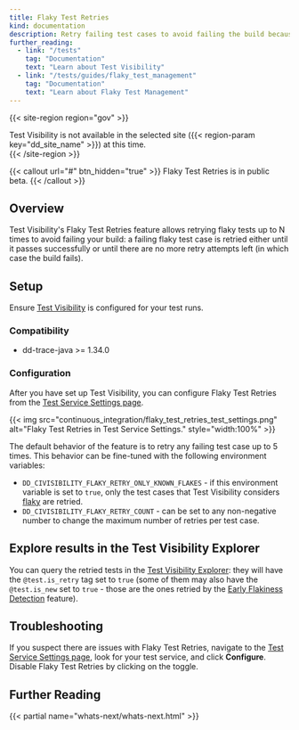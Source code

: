 ```yaml
---
title: Flaky Test Retries
kind: documentation
description: Retry failing test cases to avoid failing the build because of flaky tests.
further_reading:
  - link: "/tests"
    tag: "Documentation"
    text: "Learn about Test Visibility"
  - link: "/tests/guides/flaky_test_management"
    tag: "Documentation"
    text: "Learn about Flaky Test Management"
---
```


{{< site-region region="gov" >}}
<div class="alert alert-warning">Test Visibility is not available in the selected site ({{< region-param key="dd_site_name" >}}) at this time.</div>
{{< /site-region >}}

{{< callout url="#" btn_hidden="true" >}}
Flaky Test Retries is in public beta.
{{< /callout >}}

## Overview

Test Visibility's Flaky Test Retries feature allows retrying flaky tests up to N times to avoid failing your build:
a failing flaky test case is retried either until it passes successfully or until there are no more retry attempts left (in which case the build fails).

## Setup

Ensure [Test Visibility][1] is configured for your test runs.

### Compatibility

* dd-trace-java >= 1.34.0

### Configuration

After you have set up Test Visibility, you can configure Flaky Test Retries from the [Test Service Settings page][2].

{{< img src="continuous_integration/flaky_test_retries_test_settings.png" alt="Flaky Test Retries in Test Service Settings." style="width:100%" >}}

The default behavior of the feature is to retry any failing test case up to 5 times.
This behavior can be fine-tuned with the following environment variables:

* `DD_CIVISIBILITY_FLAKY_RETRY_ONLY_KNOWN_FLAKES` - if this environment variable is set to `true`, only the test cases that Test Visibility considers [flaky][3] are retried.
* `DD_CIVISIBILITY_FLAKY_RETRY_COUNT` - can be set to any non-negative number to change the maximum number of retries per test case.

## Explore results in the Test Visibility Explorer

You can query the retried tests in the [Test Visibility Explorer][4]: they will have the `@test.is_retry` tag set to `true` (some of them may also have the `@test.is_new` set to `true` - those are the ones retried by the [Early Flakiness Detection][5] feature).

## Troubleshooting

If you suspect there are issues with Flaky Test Retries, navigate to the [Test Service Settings page][2], look for your test service, and click **Configure**. Disable Flaky Test Retries by clicking on the toggle.

## Further Reading

{{< partial name="whats-next/whats-next.html" >}}

[1]: /tests/setup/
[2]: https://app.datadoghq.com/ci/settings/test-service
[3]: /tests/guides/flaky_test_management/
[4]: /continuous_integration/explorer?tab=testruns
[5]: /tests/early_flake_detection

